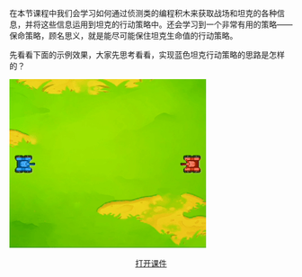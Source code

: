 在本节课程中我们会学习如何通过侦测类的编程积木来获取战场和坦克的各种信息，并将这些信息运用到坦克的行动策略中。还会学习到一个非常有用的策略——保命策略，顾名思义，就是能尽可能保住坦克生命值的行动策略。

先看看下面的示例效果，大家先思考看看，实现蓝色坦克行动策略的思路是怎样的？

![](_media/example.gif)

<center>

[打开课件](/2024/0208/slide/1 ":class=button")

</center>
